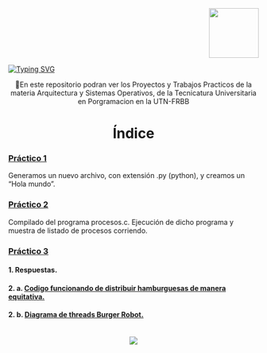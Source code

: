 <div align="end"><img src="https://media0.giphy.com/media/v1.Y2lkPTc5MGI3NjExOWthNWFnOWE4aXpkcG5ndzc2cmFlNDhhMGg4bzduZWlkcHF5b3pzeSZlcD12MV9pbnRlcm5hbF9naWZfYnlfaWQmY3Q9cw/HvekzBaREHxlEwvlOS/giphy.gif" width="100"/></div>

[![Typing SVG](https://readme-typing-svg.demolab.com?font=Fira+Code&weight=900&size=37&pause=1006&color=2A53C0&random=false&width=770&height=80&lines=Arquitectura+%26+Sistemas+Operativos+I)](https://git.io/typing-svg)

<p align="center">🔹En este repositorio podran ver los Proyectos y Trabajos Practicos de la materia Arquitectura y Sistemas Operativos, de la Tecnicatura Universitaria en Porgramacion en la UTN-FRBB</p>

<div align="center">
  <h1 align="center">Índice</h1>
  <div align="left">
  <h3><a href="./TP1/TP1_Fogel.png" target="_blank">Práctico 1</a></h3>
    <h> Generamos un nuevo archivo, con extensión .py (python), y creamos un “Hola mundo”.</h>
  <h3><a href="./TP2/ASO-TP2-Fogel.png" target="_blank">Práctico 2</a></h3>
    <h>Compilado del programa procesos.c. Ejecución de dicho programa y muestra de listado de procesos corriendo.</h>
  <h3><a href="./TP3">Práctico 3</a></h3>
    <h4>1. Respuestas.</h>
    <h4>2. a. <a href="./TP3/con_race_condition.c" target="_blank">Codigo funcionando de distribuir hamburguesas de manera equitativa.</a></h>
    <h4>2. b. <a href="./TP3/TP3PUNTO2B.png" target="_blank">Diagrama de threads Burger Robot.</a></h>
  </div>
</div>

<br>

<div align="center">  
 <a href="https://skillicons.dev">
    <img src="https://skillicons.dev/icons?i=py,git,linux" />    
  </a>
</div>


